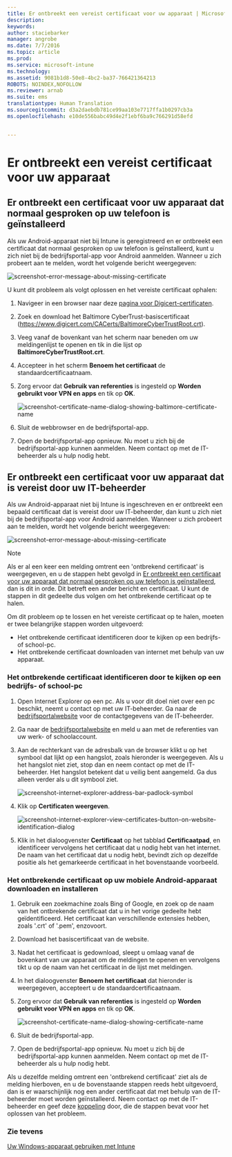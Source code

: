 ```yaml
---
title: Er ontbreekt een vereist certificaat voor uw apparaat | Microsoft Intune
description: 
keywords: 
author: staciebarker
manager: angrobe
ms.date: 7/7/2016
ms.topic: article
ms.prod: 
ms.service: microsoft-intune
ms.technology: 
ms.assetid: 9081b1d8-50e8-4bc2-ba37-766421364213
ROBOTS: NOINDEX,NOFOLLOW
ms.reviewer: arnab
ms.suite: ems
translationtype: Human Translation
ms.sourcegitcommit: d3a2daebdb781ce99aa103e7717ffa1b0297cb3a
ms.openlocfilehash: e10de556babc49d4e2f1ebf6ba9c766291d58efd


---
```



# Er ontbreekt een vereist certificaat voor uw apparaat


## Er ontbreekt een certificaat voor uw apparaat dat normaal gesproken op uw telefoon is geïnstalleerd
Als uw Android-apparaat niet bij Intune is geregistreerd en er ontbreekt een certificaat dat normaal gesproken op uw telefoon is geïnstalleerd, kunt u zich niet bij de bedrijfsportal-app voor Android aanmelden. Wanneer u zich probeert aan te melden, wordt het volgende bericht weergegeven:

![screenshot-error-message-about-missing-certificate](./media/andr-cert_install-1-cert_missing.png)

U kunt dit probleem als volgt oplossen en het vereiste certificaat ophalen:

1.  Navigeer in een browser naar deze [pagina voor Digicert-certificaten](https://www.digicert.com/digicert-root-certificates.htm).

2.  Zoek en download het Baltimore CyberTrust-basiscertificaat (https://www.digicert.com/CACerts/BaltimoreCyberTrustRoot.crt).

3.  Veeg vanaf de bovenkant van het scherm naar beneden om uw meldingenlijst te openen en tik in die lijst op **BaltimoreCyberTrustRoot.crt**.

4.  Accepteer in het scherm **Benoem het certificaat** de standaardcertificaatnaam.

5. Zorg ervoor dat **Gebruik van referenties** is ingesteld op **Worden gebruikt voor VPN en apps** en tik op **OK**.

    ![screenshot-certificate-name-dialog-showing-baltimore-certificate-name](./media/andr-cert_install-2-add_cert_name.png)

6. Sluit de webbrowser en de bedrijfsportal-app.

7. Open de bedrijfsportal-app opnieuw. Nu moet u zich bij de bedrijfsportal-app kunnen aanmelden. Neem contact op met de IT-beheerder als u hulp nodig hebt.

## Er ontbreekt een certificaat voor uw apparaat dat is vereist door uw IT-beheerder
Als uw Android-apparaat niet bij Intune is ingeschreven en er ontbreekt een bepaald certificaat dat is vereist door uw IT-beheerder, dan kunt u zich niet bij de bedrijfsportal-app voor Android aanmelden. Wanneer u zich probeert aan te melden, wordt het volgende bericht weergegeven:

![screenshot-error-message-about-missing-certificate](./media/andr-cert_install-1-cert_missing.png)

>[!NOTE]
> Als er al een keer een melding omtrent een 'ontbrekend certificaat' is weergegeven, en u de stappen hebt gevolgd in [Er ontbreekt een certificaat voor uw apparaat dat normaal gesproken op uw telefoon is geïnstalleerd](#your-device-is-missing-a-certificate-that-usually-comes-installed-on-your-phone), dan is dit in orde. Dit betreft een ander bericht en certificaat. U kunt de stappen in dit gedeelte dus volgen om het ontbrekende certificaat op te halen.

Om dit probleem op te lossen en het vereiste certificaat op te halen, moeten er twee belangrijke stappen worden uitgevoerd:

- Het ontbrekende certificaat identificeren door te kijken op een bedrijfs- of school-pc.
- Het ontbrekende certificaat downloaden van internet met behulp van uw apparaat.

### Het ontbrekende certificaat identificeren door te kijken op een bedrijfs- of school-pc

1. Open Internet Explorer op een pc. Als u voor dit doel niet over een pc beschikt, neemt u contact op met uw IT-beheerder. Ga naar de [bedrijfsportalwebsite](http://portal.manage.microsoft.com) voor de contactgegevens van de IT-beheerder.

2. Ga naar de [bedrijfsportalwebsite](http://portal.manage.microsoft.com) en meld u aan met de referenties van uw werk- of schoolaccount.

3. Aan de rechterkant van de adresbalk van de browser klikt u op het symbool dat lijkt op een hangslot, zoals hieronder is weergegeven. Als u het hangslot niet ziet, stop dan en neem contact op met de IT-beheerder. Het hangslot betekent dat u veilig bent aangemeld. Ga dus alleen verder als u dit symbool ziet.

    ![screenshot-internet-explorer-address-bar-padlock-symbol](./media/andr-missing-cert-ie-padlock-symbol.png)

4. Klik op **Certificaten weergeven**.

    ![screenshot-internet-explorer-view-certificates-button-on-website-identification-dialog](./media/andr-missg-cert-ie-view-cert-button.png)

5. Klik in het dialoogvenster **Certificaat** op het tabblad **Certificaatpad**, en identificeer vervolgens het certificaat dat u nodig hebt van het internet. De naam van het certificaat dat u nodig hebt, bevindt zich op dezelfde positie als het gemarkeerde certificaat in het bovenstaande voorbeeld.

### Het ontbrekende certificaat op uw mobiele Android-apparaat downloaden en installeren

1. Gebruik een zoekmachine zoals Bing of Google, en zoek op de naam van het ontbrekende certificaat dat u in het vorige gedeelte hebt geïdentificeerd. Het certificaat kan verschillende extensies hebben, zoals '.crt' of '.pem', enzovoort.

2. Download het basiscertificaat van de website.

3. Nadat het certificaat is gedownload, sleept u omlaag vanaf de bovenkant van uw apparaat om de meldingen te openen en vervolgens tikt u op de naam van het certificaat in de lijst met meldingen.

4. In het dialoogvenster **Benoem het certificaat** dat hieronder is weergegeven, accepteert u de standaardcertificaatnaam.

5. Zorg ervoor dat **Gebruik van referenties** is ingesteld op **Worden gebruikt voor VPN en apps** en tik op **OK**.

    ![screenshot-certificate-name-dialog-showing-certificate-name](./media/andr-missing-cert-cert-name.png)

6. Sluit de bedrijfsportal-app.

7. Open de bedrijfsportal-app opnieuw. Nu moet u zich bij de bedrijfsportal-app kunnen aanmelden. Neem contact op met de IT-beheerder als u hulp nodig hebt.

Als u dezelfde melding omtrent een 'ontbrekend certificaat' ziet als de melding hierboven, en u de bovenstaande stappen reeds hebt uitgevoerd, dan is er waarschijnlijk nog een ander certificaat dat met behulp van de IT-beheerder moet worden geïnstalleerd. Neem contact op met de IT-beheerder en geef deze [koppeling](/intune/troubleshoot/troubleshoot-device-enrollment-in-intune#android-certificate-issues) door, die de stappen bevat voor het oplossen van het probleem.

### Zie tevens
[Uw Windows-apparaat gebruiken met Intune](using-your-windows-device-with-intune.md)



<!--HONumber=Aug16_HO4-->


